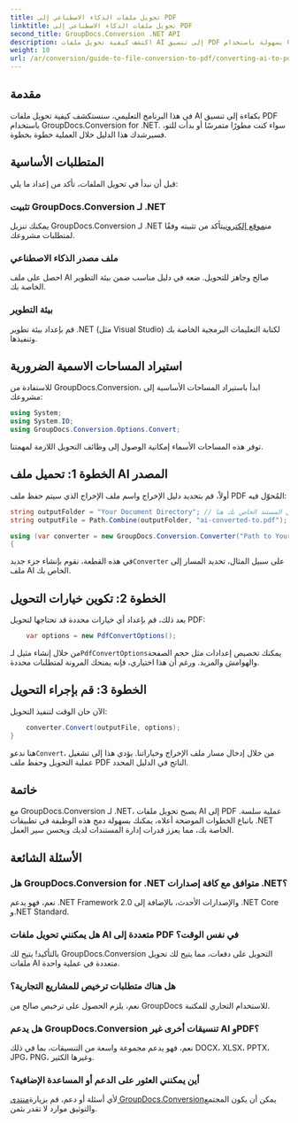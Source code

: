 ```yaml
---
title: تحويل ملفات الذكاء الاصطناعي إلى PDF
linktitle: تحويل ملفات الذكاء الاصطناعي إلى PDF
second_title: GroupDocs.Conversion .NET API
description: اكتشف كيفية تحويل ملفات AI إلى تنسيق PDF بسهولة باستخدام GroupDocs.Conversion for .NET. يرشدك هذا البرنامج التعليمي خلال عملية التثبيت وإعداد التعليمات البرمجية والتحويل.
weight: 10
url: /ar/conversion/guide-to-file-conversion-to-pdf/converting-ai-to-pdf/
---
```

## مقدمة

في هذا البرنامج التعليمي، سنستكشف كيفية تحويل ملفات AI بكفاءة إلى تنسيق PDF باستخدام GroupDocs.Conversion for .NET. سواء كنت مطورًا متمرسًا أو بدأت للتو، فسيرشدك هذا الدليل خلال العملية خطوة بخطوة.

## المتطلبات الأساسية

قبل أن نبدأ في تحويل الملفات، تأكد من إعداد ما يلي:

### تثبيت GroupDocs.Conversion لـ .NET

 يمكنك تنزيل GroupDocs.Conversion لـ .NET من[موقع إلكتروني](https://releases.groupdocs.com/conversion/net/)تأكد من تثبيته وفقًا لمتطلبات مشروعك.

### ملف مصدر الذكاء الاصطناعي

احصل على ملف AI صالح وجاهز للتحويل. ضعه في دليل مناسب ضمن بيئة التطوير الخاصة بك.

### بيئة التطوير

قم بإعداد بيئة تطوير .NET (مثل Visual Studio) لكتابة التعليمات البرمجية الخاصة بك وتنفيذها.

## استيراد المساحات الاسمية الضرورية

للاستفادة من GroupDocs.Conversion، ابدأ باستيراد المساحات الأساسية إلى مشروعك:

```csharp
using System;
using System.IO;
using GroupDocs.Conversion.Options.Convert;
```
توفر هذه المساحات الأسماء إمكانية الوصول إلى وظائف التحويل اللازمة لمهمتنا.

## الخطوة 1: تحميل ملف AI المصدر

أولاً، قم بتحديد دليل الإخراج واسم ملف الإخراج الذي سيتم حفظ ملف PDF المُحوّل فيه:

```csharp
string outputFolder = "Your Document Directory"; // حدد دليل المستند الخاص بك هنا
string outputFile = Path.Combine(outputFolder, "ai-converted-to.pdf");

using (var converter = new GroupDocs.Conversion.Converter("Path to Your AI File"))
{
```

 في هذه القطعة، نقوم بإنشاء جزء جديد`Converter` على سبيل المثال، تحديد المسار إلى ملف AI الخاص بك.

## الخطوة 2: تكوين خيارات التحويل

بعد ذلك، قم بإعداد أي خيارات محددة قد تحتاجها لتحويل PDF:

```csharp
    var options = new PdfConvertOptions();
```
 من خلال إنشاء مثيل لـ`PdfConvertOptions`يمكنك تخصيص إعدادات مثل حجم الصفحة والهوامش والمزيد. ورغم أن هذا اختياري، فإنه يمنحك المرونة لمتطلبات محددة.

## الخطوة 3: قم بإجراء التحويل

الآن حان الوقت لتنفيذ التحويل:

```csharp
    converter.Convert(outputFile, options);
}
```
 هنا ندعو`Convert`، من خلال إدخال مسار ملف الإخراج وخياراتنا. يؤدي هذا إلى تشغيل عملية التحويل وحفظ ملف PDF الناتج في الدليل المحدد.

## خاتمة

مع GroupDocs.Conversion لـ .NET، يصبح تحويل ملفات AI إلى PDF عملية سلسة. باتباع الخطوات الموضحة أعلاه، يمكنك بسهولة دمج هذه الوظيفة في تطبيقات .NET الخاصة بك، مما يعزز قدرات إدارة المستندات لديك ويحسن سير العمل.

## الأسئلة الشائعة

### هل GroupDocs.Conversion for .NET متوافق مع كافة إصدارات .NET؟

نعم، فهو يدعم .NET Framework 2.0 والإصدارات الأحدث، بالإضافة إلى .NET Core و.NET Standard.

### هل يمكنني تحويل ملفات AI متعددة إلى PDF في نفس الوقت؟

بالتأكيد! يتيح لك GroupDocs.Conversion التحويل على دفعات، مما يتيح لك تحويل ملفات AI متعددة في عملية واحدة.

### هل هناك متطلبات ترخيص للمشاريع التجارية؟

نعم، يلزم الحصول على ترخيص صالح من GroupDocs للاستخدام التجاري للمكتبة.

### هل يدعم GroupDocs.Conversion تنسيقات أخرى غير AI وPDF؟

نعم، فهو يدعم مجموعة واسعة من التنسيقات، بما في ذلك DOCX، XLSX، PPTX، JPG، PNG، وغيرها الكثير.

### أين يمكنني العثور على الدعم أو المساعدة الإضافية؟

 لأي أسئلة أو دعم، قم بزيارة[منتدى GroupDocs.Conversion](https://forum.groupdocs.com/c/conversion/11)يمكن أن يكون المجتمع والتوثيق موارد لا تقدر بثمن.